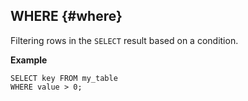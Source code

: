 ## WHERE {#where}

Filtering rows in the `SELECT`  result based on a condition.

**Example**

``` yql
SELECT key FROM my_table
WHERE value > 0;
```
